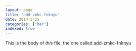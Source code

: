 ```yaml
---
layout: page
title: "add-zmkc-fnknyu"
date: 2014-3-25
categories: ["bar"]
indexed: true
---
```

This is the body of _this_ file, the one called add-zmkc-fnknyu
